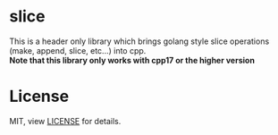 # slice
This is a header only library which brings golang style slice operations (make, append, slice, etc...) into cpp.<br>
**Note that this library only works with cpp17 or the higher version**

# License
MIT, view [LICENSE](LICENSE) for details.

  